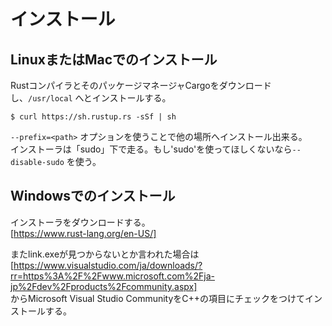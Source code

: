# インストール
## LinuxまたはMacでのインストール
RustコンパイラとそのパッケージマネージャCargoをダウンロードし、`/usr/local`
へとインストールする。
```
$ curl https://sh.rustup.rs -sSf | sh
```
`--prefix=<path>` オプションを使うことで他の場所へインストール出来る。  
インストーラは「sudo」下で走る。もし'sudo'を使ってほしくないなら`--disable-sudo` を使う。

## Windowsでのインストール
インストーラをダウンロードする。  
[https://www.rust-lang.org/en-US/]  

またlink.exeが見つからないとか言われた場合は  
[https://www.visualstudio.com/ja/downloads/?rr=https%3A%2F%2Fwww.microsoft.com%2Fja-jp%2Fdev%2Fproducts%2Fcommunity.aspx]  
からMicrosoft Visual Studio CommunityをC++の項目にチェックをつけてインストールする。
